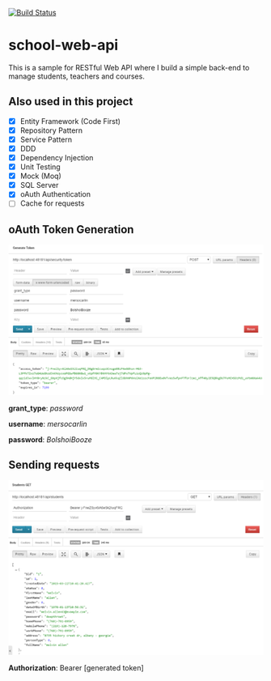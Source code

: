 [![Build Status](https://travis-ci.org/mersocarlin/school-web-api.svg?branch=develop)](https://travis-ci.org/mersocarlin/school-web-api)

# school-web-api
This is a sample for RESTful Web API where I build a simple back-end to manage students, teachers and courses.

## Also used in this project

* [x] Entity Framework (Code First)
* [x] Repository Pattern
* [x] Service Pattern
* [x] DDD
* [x] Dependency Injection
* [x] Unit Testing
* [x] Mock (Moq)
* [x] SQL Server
* [x] oAuth Authentication
* [ ] Cache for requests

## oAuth Token Generation

![oAuth Token Generation](https://github.com/mersocarlin/school-web-api/blob/master/images/token_request.PNG)

**grant_type**: *password*

**username**: *mersocarlin*

**password**: *BolshoiBooze*


## Sending requests

![Request with Token](https://github.com/mersocarlin/school-web-api/blob/master/images/request_with_token.PNG)

**Authorization**: Bearer [generated token]
